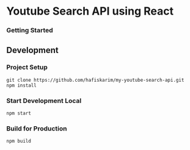 # Youtube Search API using React

### Getting Started

## Development
### Project Setup
```
git clone https://github.com/hafiskarim/my-youtube-search-api.git
npm install
```

### Start Development Local
```
npm start
```

### Build for Production
```
npm build
```
